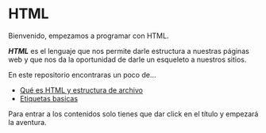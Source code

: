 # HTML

Bienvenido, empezamos a programar con HTML.

**_HTML_** es el lenguaje que nos permite darle estructura a nuestras páginas web y que nos da la oportunidad de darle un esqueleto a nuestros sitios.

En este repositorio encontraras un poco de...

- [Qué es HTML y estructura de archivo](./Temario/Queeshtml.md)
- [Etiquetas basicas](./Temario/Etiquetasbasicas.md)

Para entrar a los contenidos solo tienes que dar click en el título y empezará la aventura.
